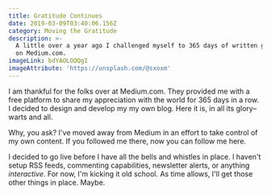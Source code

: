 ```yaml
---
title: Gratitude Continues
date: 2019-03-09T03:40:06.156Z
category: Moving the Gratitude
description: >-
  A little over a year ago I challenged myself to 365 days of written gratitude
  on Medium.com.
imageLink: bdYAOLOOQgI
imageAttribute: 'https://unsplash.com/@sxoxm'
---
```

I am thankful for the folks over at Medium.com. They provided me with a free platform to share my appreciation with the world for 365 days in a row. I decided to design and develop my my own blog. Here it is, in all its glory–warts and all.

Why, you ask? I've moved away from Medium in an effort to take control of my own content. If you followed me there, now you can follow me here. 

I decided to go live before I have all the bells and whistles in place. I haven't setup RSS feeds, commenting capabilities, newsletter alerts, or anything _interactive_. For now, I'm kicking it old school. As time allows, I'll get those other things in place. Maybe.

